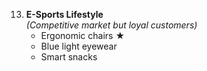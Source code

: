 13. **E-Sports Lifestyle**  
    *(Competitive market but loyal customers)*  
    - Ergonomic chairs ★  
    - Blue light eyewear  
    - Smart snacks